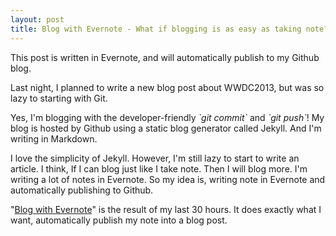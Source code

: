 ```yaml
---
layout: post
title: Blog with Evernote - What if blogging is as easy as taking note?
---
```

This post is written in Evernote, and will automatically publish to my Github blog.

  
Last night, I planned to write a new blog post about WWDC2013, but was so lazy to starting with Git.

Yes, I'm blogging with the developer-friendly _\`git commit\`_ and _\`git push\`_! My blog is hosted by Github using a static blog generator called Jekyll. And I'm writing in Markdown.

  
I love the simplicity of Jekyll. However, I'm still lazy to start to write an article. I think, If I can blog just like I take note. Then I will blog more. I'm writing a lot of notes in Evernote. So my idea is, writing note in Evernote and automatically publishing to Github.

  
"[Blog with Evernote][0]" is the result of my last 30 hours. It does exactly what I want, automatically publish my note into a blog post.

[0]: http://blogwith.co
